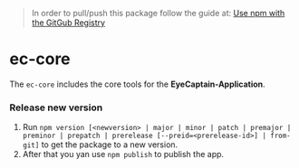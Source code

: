 > In order to pull/push this package follow the guide at: [Use npm with the GitGub Registry](https://github.com/EyeCaptainProject/eyecaptain-project-nocode/blob/master/npm%20with%20GitHub%20registry.md)  
# ec-core
The `ec-core` includes the core tools for the **EyeCaptain-Application**.

### Release new version  
1. Run `npm version [<newversion> | major | minor | patch | premajor | preminor | prepatch | prerelease [--preid=<prerelease-id>] | from-git]` to get the package to a new version.  
2. After that you yan use `npm publish` to publish the app.
